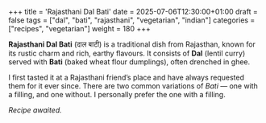 +++
title = 'Rajasthani Dal Bati'
date = 2025-07-06T12:30:00+01:00
draft = false
tags = ["dal", "bati", "rajasthani", "vegetarian", "indian"]
categories = ["recipes", "vegetarian"]
weight = 180
+++

**Rajasthani Dal Bati** (दाल बाटी) is a traditional dish from Rajasthan, known for its rustic charm and rich, earthy flavours. It consists of **Dal** (lentil curry) served with **Bati** (baked wheat flour dumplings), often drenched in ghee.

I first tasted it at a Rajasthani friend’s place and have always requested them for it ever since. There are two common variations of *Bati* — one with a filling, and one without. I personally prefer the one with a filling.

*Recipe awaited.*